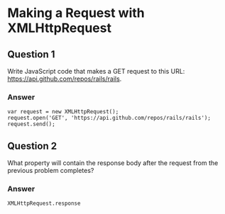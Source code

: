 # Making a Request with XMLHttpRequest

## Question 1

Write JavaScript code that makes a GET request to this URL: https://api.github.com/repos/rails/rails.

### Answer

```
var request = new XMLHttpRequest();
request.open('GET', 'https://api.github.com/repos/rails/rails');
request.send();
```

## Question 2

What property will contain the response body after the request from the previous problem completes?

### Answer

`XMLHttpRequest.response`